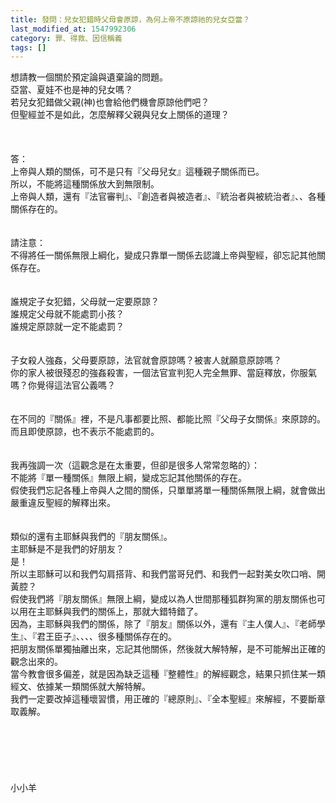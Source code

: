 ```yaml
---
title: 發問：兒女犯錯時父母會原諒，為何上帝不原諒祂的兒女亞當？
last_modified_at: 1547992306
category: 罪、得救、因信稱義
tags: []
---
```


想請教一個關於預定論與遺棄論的問題。 <br>亞當、夏娃不也是神的兒女嗎？<br>若兒女犯錯做父親(神)也會給他們機會原諒他們吧？<br>但聖經並不是如此，怎麼解釋父親與兒女上關係的道理？<br><!--more--><br><br> <br>答：<br>上帝與人類的關係，可不是只有『父母兒女』這種親子關係而已。<br>所以，不能將這種關係放大到無限制。<br>上帝與人類，還有『法官審判』、『創造者與被造者』、『統治者與被統治者』、、各種關係存在的。<br><br><br>請注意：<br>不得將任一關係無限上綱化，變成只靠單一關係去認識上帝與聖經，卻忘記其他關係存在。<br><br><br>誰規定子女犯錯，父母就一定要原諒？<br>誰規定父母就不能處罰小孩？<br>誰規定原諒就一定不能處罰？<br><br> <br>子女殺人強姦，父母要原諒，法官就會原諒嗎？被害人就願意原諒嗎？<br>你的家人被很殘忍的強姦殺害，一個法官宣判犯人完全無罪、當庭釋放，你服氣嗎？你覺得這法官公義嗎？<br><br> <br>在不同的『關係』裡，不是凡事都要比照、都能比照『父母子女關係』來原諒的。<br>而且即使原諒，也不表示不能處罰的。<br> <br><br>我再強調一次（這觀念是在太重要，但卻是很多人常常忽略的）：<br>不能將『單一種關係』無限上綱，變成忘記其他關係的存在。<br>假使我們忘記各種上帝與人之間的關係，只單單將單一種關係無限上綱，就會做出嚴重違反聖經的解釋出來。<br><br><br>類似的還有主耶穌與我們的『朋友關係』。<br>主耶穌是不是我們的好朋友？<br>是！<br>所以主耶穌可以和我們勾肩搭背、和我們當哥兒們、和我們一起對美女吹口哨、開黃腔？<br>假使我們將『朋友關係』無限上綱，變成以為人世間那種狐群狗黨的朋友關係也可以用在主耶穌與我們的關係上，那就大錯特錯了。<br>因為，主耶穌與我們的關係，除了『朋友』關係以外，還有『主人僕人』、『老師學生』、『君王臣子』、、、、很多種關係存在的。<br>把朋友關係單獨抽離出來，忘記其他關係，然後就大解特解，是不可能解出正確的觀念出來的。<br>當今教會很多偏差，就是因為缺乏這種『整體性』的解經觀念，結果只抓住某一類經文、依據某一類關係就大解特解。<br>我們一定要改掉這種壞習慣，用正確的『總原則』、『全本聖經』來解經，不要斷章取義解。<br><br><br><br><br><br><br>小小羊
